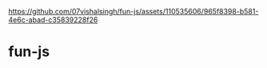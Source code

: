 

https://github.com/07vishalsingh/fun-js/assets/110535606/965f8398-b581-4e6c-abad-c35839228f26

# fun-js
 
